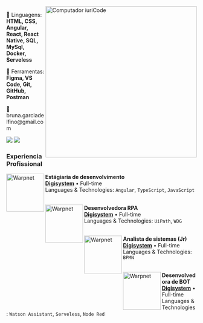 
<img src="https://raw.githubusercontent.com/MicaelliMedeiros/micaellimedeiros/master/image/computer-illustration.png" min-width="400px" max-width="400px" width="400px" align="right" alt="Computador iuriCode">


<p align="left">
  🦄 Linguagens: <strong> HTML, CSS, Angular, React, React Native, SQL, MySql, Docker, Serveless </strong>
</p>

<p align="left">
  💼 Ferramentas: <strong>Figma, VS Code, Git, GitHub, Postman </strong>
</p>

<p align="left">
  💌 bruna.garciadelfino@gmail.com
</p>

<p align="left">
  <a href="#" alt="Gmail">
  <img src="https://img.shields.io/badge/-Gmail-FF0000?style=flat-square&labelColor=FF0000&logo=gmail&logoColor=white&link=bruna.garciadelfino@gmail.com" /></a>

  <a href="#" alt="Linkedin">
  <img src="https://img.shields.io/badge/-Linkedin-0e76a8?style=flat-square&logo=Linkedin&logoColor=white&link=https://www.linkedin.com/in/bruna-garcia-delfino-5a22bb181/" /></a>
  
  
  
  ### Experiencia Profissional 


[<img align="left" height="100px" width="100px" alt="Warpnet" src="https://images.sympla.com.br/5f733d814382b.png"/>](https://www.digisystem.com.br/)

**Estágiaria de desenvolvimento** \
[**Digisystem**](https://www.digisystem.com.br/) • Full-time \
Languages & Technologies: `Angular`, `TypeScript`, `JavaScript`\
<br/>
  
[<img align="left" height="100px" width="100px" alt="Warpnet" src="https://images.sympla.com.br/5f733d814382b.png"/>](https://www.digisystem.com.br/)

**Desenvolvedora RPA** \
[**Digisystem**](https://www.digisystem.com.br/) • Full-time \
Languages & Technologies: `UiPath`, `WDG`\
<br/>


[<img align="left" height="100px" width="100px" alt="Warpnet" src="https://images.sympla.com.br/5f733d814382b.png"/>](https://www.digisystem.com.br/)

**Analista de sistemas (Jr)** \
[**Digisystem**](https://www.digisystem.com.br/) • Full-time \
Languages & Technologies: `BPMN`\
<br/>
  
[<img align="left" height="100px" width="100px" alt="Warpnet" src="https://images.sympla.com.br/5f733d814382b.png"/>](https://www.digisystem.com.br/)

**Desenvolvedora de BOT** \
[**Digisystem**](https://www.digisystem.com.br/) • Full-time \
Languages & Technologies: `Watson Assistant`, `Serveless`, `Node Red`\
<br/>


  
</p>  
